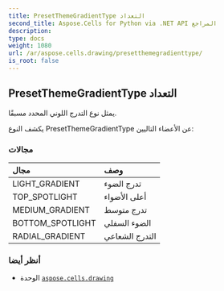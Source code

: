 ```yaml
---
title: PresetThemeGradientType التعداد
second_title: Aspose.Cells for Python via .NET API المراجع
description:
type: docs
weight: 1080
url: /ar/aspose.cells.drawing/presetthemegradienttype/
is_root: false
---
```

##  PresetThemeGradientType التعداد
يمثل نوع التدرج اللوني المحدد مسبقًا.



يكشف النوع PresetThemeGradientType عن الأعضاء التاليين:

###  مجالات
| مجال| وصف|
| :- | :- |
| LIGHT_GRADIENT | تدرج الضوء|
| TOP_SPOTLIGHT | أعلى الأضواء|
| MEDIUM_GRADIENT | تدرج متوسط|
| BOTTOM_SPOTLIGHT | الضوء السفلي|
| RADIAL_GRADIENT | التدرج الشعاعي|



###  أنظر أيضا
* الوحدة [`aspose.cells.drawing`](..)
